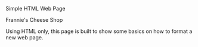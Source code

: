 Simple HTML Web Page

Frannie's Cheese Shop

Using HTML only, this page is built to show some basics on how to format a new web page.

